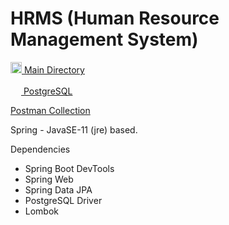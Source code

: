 # HRMS (Human Resource Management System)
<a href="https://github.com/karcan/HRMS.Java/tree/master/src/main/java/com/hrms/karcan"> <img width=18 src="https://github.com/karcan/javaBootcamp/blob/master/images/java-32.png?raw=true"> Main Directory </a>

<a href="https://github.com/karcan/HRMS.PostgreSQL"> <img width=17 src="https://github.com/karcan/javaBootcamp/blob/master/images/postgresql-32.png?raw=true"> PostgreSQL</a>

<a href="https://github.com/karcan/HRMS.Java/blob/master/docs/HumanResourceManagementSystem.postman_collection.json"> Postman Collection </a>

Spring - JavaSE-11 (jre) based.

Dependencies
- Spring Boot DevTools
- Spring Web
- Spring Data JPA
- PostgreSQL Driver
- Lombok
